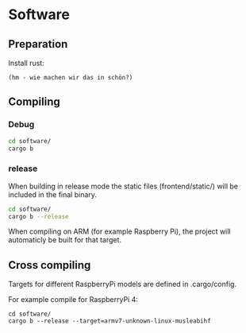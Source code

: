 # Software

## Preparation

Install rust:

```
(hm - wie machen wir das in schön?)
```

## Compiling

### Debug

```sh
cd software/
cargo b
```

### release

When building in release mode the static files (frontend/static/) will be included in the final binary.

```sh
cd software/
cargo b --release
```

When compiling on ARM (for example Raspberry Pi), the project will automaticly be built for that target.

## Cross compiling

Targets for different RaspberryPi models are defined in .cargo/config.

For example compile for RaspberryPi 4:
```
cd software/
cargo b --release --target=armv7-unknown-linux-musleabihf
```

